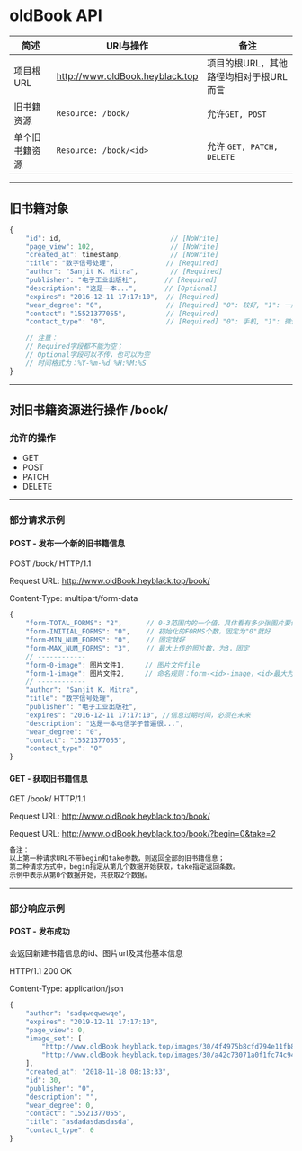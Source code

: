 # oldBook API

|简述|URI与操作|备注|
|-|-|-|
|项目根URL|http://www.oldBook.heyblack.top|项目的根URL，其他路径均相对于根URL而言|
|旧书籍资源|`Resource: /book/`|允许`GET, POST`|
|单个旧书籍资源|`Resource: /book/<id>`|允许 `GET, PATCH, DELETE`|

---
## 旧书籍对象
```js
{
    "id": id,                           // [NoWrite]
    "page_view": 102,                   // [NoWrite]
    "created_at": timestamp,            // [NoWrite]
    "title": "数字信号处理",             // [Required]
    "author": "Sanjit K. Mitra",        // [Required]
    "publisher": "电子工业出版社",       // [Required]
    "description": "这是一本...",       // [Optional]
    "expires": "2016-12-11 17:17:10",  // [Required]
    "wear_degree": "0",                // [Required] "0": 较好, "1": 一般, "2": 严重
    "contact": "15521377055",          // [Required]
    "contact_type": "0",               // [Required] "0": 手机, "1": 微信, "2": qq

    // 注意：
    // Required字段都不能为空；
    // Optional字段可以不传，也可以为空
    // 时间格式为：%Y-%m-%d %H:%M:%S
}
```

---

## 对旧书籍资源进行操作 /book/

### 允许的操作
* GET
* POST
* PATCH
* DELETE

---

### 部分请求示例
#### POST - 发布一个新的旧书籍信息
POST /book/ HTTP/1.1

Request URL: http://www.oldBook.heyblack.top/book/

Content-Type: multipart/form-data
```js
{
	"form-TOTAL_FORMS": "2",      // 0-3范围内的一个值，具体看有多少张图片要传；这里假设2张照片要传
	"form-INITIAL_FORMS": "0",    // 初始化的FORMS个数，固定为"0"就好
	"form-MIN_NUM_FORMS": "0",    // 固定就好
	"form-MAX_NUM_FORMS": "3",    // 最大上传的照片数，为3，固定
  	// ------------
  	"form-0-image": 图片文件1,     // 图片文件file
  	"form-1-image": 图片文件2,     // 命名规则：form-<id>-image，<id>最大为2
  	// ------------
	"author": "Sanjit K. Mitra",
	"title": "数字信号处理",
	"publisher": "电子工业出版社",
	"expires": "2016-12-11 17:17:10", //信息过期时间，必须在未来
	"description": "这是一本电信学子普遍很...",
	"wear_degree": "0",
	"contact": "15521377055",
	"contact_type": "0"
}
```

#### GET - 获取旧书籍信息
GET /book/ HTTP/1.1

Request URL: http://www.oldBook.heyblack.top/book/

Request URL: http://www.oldBook.heyblack.top/book/?begin=0&take=2
```js
备注：
以上第一种请求URL不带begin和take参数，则返回全部的旧书籍信息；
第二种请求方式中，begin指定从第几个数据开始获取，take指定返回条数。
示例中表示从第0个数据开始，共获取2个数据。
```
---

### 部分响应示例
#### POST - 发布成功
会返回新建书籍信息的id、图片url及其他基本信息

HTTP/1.1 200 OK

Content-Type: application/json
```js
{
    "author": "sadqweqwewqe",
    "expires": "2019-12-11 17:17:10",
    "page_view": 0,
    "image_set": [
        "http://www.oldBook.heyblack.top/images/30/4f4975b8cfd794e11fb8ff487e1199c1.jpg",
        "http://www.oldBook.heyblack.top/images/30/a42c73071a0f1fc74c9442d64d07450f.jpg"
    ],
    "created_at": "2018-11-18 08:18:33",
    "id": 30,
    "publisher": "0",
    "description": "",
    "wear_degree": 0,
    "contact": "15521377055",
    "title": "asdadasdasdasda",
    "contact_type": 0
}

